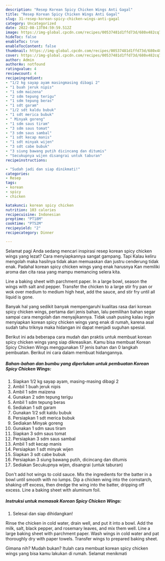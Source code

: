 ```yaml
---
description: "Resep Korean Spicy Chicken Wings Anti Gagal"
title: "Resep Korean Spicy Chicken Wings Anti Gagal"
slug: 31-resep-korean-spicy-chicken-wings-anti-gagal
category: Uncategorized
date: 2022-08-13T04:59:59.512Z
image: https://img-global.cpcdn.com/recipes/00537481d1ffd73d/680x482cq70/korean-spicy-chicken-wings-foto-resep-utama.jpg
hideToc: false
enableToc: true
enableTocContent: false
thumbnail: https://img-global.cpcdn.com/recipes/00537481d1ffd73d/680x482cq70/korean-spicy-chicken-wings-foto-resep-utama.jpg
cover: https://img-global.cpcdn.com/recipes/00537481d1ffd73d/680x482cq70/korean-spicy-chicken-wings-foto-resep-utama.jpg
author: Admin
authorAv: notfound
ratingvalue: 4
reviewcount: 4
recipeingredient:
- "1/2 kg sayap ayam masingmasing dibagi 2"
- "1 buah jeruk nipis"
- "1 sdm maizena"
- "2 sdm tepung terigu"
- "1 sdm tepung beras"
- "1 sdt garam"
- "1/2 sdt kaldu bubuk"
- "1 sdt merica bubuk"
- " Minyak goreng"
- "1 sdm saus tiram"
- "3 sdm saus tomat"
- "3 sdm saus sambal"
- "1 sdt kecap manis"
- "1 sdt minyak wijen"
- "3 sdt cabe bubuk"
- "3 siung bawang putih dicincang dan ditumis"
- "Secukupnya wijen disangrai untuk taburan"
recipeinstructions:

- "Sudah jadi dan siap dinikmati!"
categories:
- Resep
tags:
- korean
- spicy
- chicken

katakunci: korean spicy chicken 
nutrition: 103 calories
recipecuisine: Indonesian
preptime: "PT18M"
cooktime: "PT52M"
recipeyield: "2"
recipecategory: Dinner

---
```



Selamat pagi Anda sedang mencari inspirasi resep korean spicy chicken wings yang lezat? Cara menyiapkannya sangat gampang. Tapi Kalau keliru mengolah maka hasilnya tidak akan memuaskan dan justru cenderung tidak enak. Padahal korean spicy chicken wings yang enak harusnya Kan memiliki aroma dan cita rasa yang mampu memancing selera kita.


Line a baking sheet with parchment paper. In a large bowl, season the wings with salt and pepper. Transfer the chicken to a large stir fry pan or wok over medium to medium high heat, add the sauce, and stir fry until all liquid is gone.

Banyak hal yang sedikit banyak mempengaruhi kualitas rasa dari korean spicy chicken wings, pertama dari jenis bahan, lalu pemilihan bahan segar sampai cara mengolah dan menyajikannya. Tidak usah pusing kalau ingin menyiapkan korean spicy chicken wings yang enak di rumah, karena asal sudah tahu triknya maka hidangan ini dapat menjadi suguhan spesial.


Berikut ini ada beberapa cara mudah dan praktis untuk membuat korean spicy chicken wings yang siap dikreasikan. Kamu bisa membuat Korean Spicy Chicken Wings menggunakan 17 jenis bahan dan 0 langkah pembuatan. Berikut ini cara dalam membuat hidangannya.

<!--inarticleads1-->

##### Bahan-bahan dan bumbu yang diperlukan untuk pembuatan Korean Spicy Chicken Wings:

1. Siapkan 1/2 kg sayap ayam, masing-masing dibagi 2
1. Ambil 1 buah jeruk nipis
1. Ambil 1 sdm maizena
1. Gunakan 2 sdm tepung terigu
1. Ambil 1 sdm tepung beras
1. Sediakan 1 sdt garam
1. Gunakan 1/2 sdt kaldu bubuk
1. Persiapkan 1 sdt merica bubuk
1. Sediakan  Minyak goreng
1. Gunakan 1 sdm saus tiram
1. Siapkan 3 sdm saus tomat
1. Persiapkan 3 sdm saus sambal
1. Ambil 1 sdt kecap manis
1. Persiapkan 1 sdt minyak wijen
1. Siapkan 3 sdt cabe bubuk
1. Persiapkan 3 siung bawang putih, dicincang dan ditumis
1. Sediakan Secukupnya wijen, disangrai (untuk taburan)


Don&#39;t add hot wings to cold sauce. Mix the ingredients for the batter in a bowl until smooth with no lumps. Dip a chicken wing into the cornstarch, shaking off excess, then dredge the wing into the batter, dripping off excess. Line a baking sheet with aluminum foil. 

<!--inarticleads2-->

##### Instruksi untuk memasak Korean Spicy Chicken Wings:


1. Selesai dan siap dihidangkan!

Rinse the chicken in cold water, drain well, and put it into a bowl. Add the milk, salt, black pepper, and rosemary leaves, and mix them well. Line a large baking sheet with parchment paper. Wash wings in cold water and pat thoroughly dry with paper towels. Transfer wings to prepared baking sheet. 

Gimana nih? Mudah bukan? Itulah cara membuat korean spicy chicken wings yang bisa kamu lakukan di rumah. Selamat menikmati
